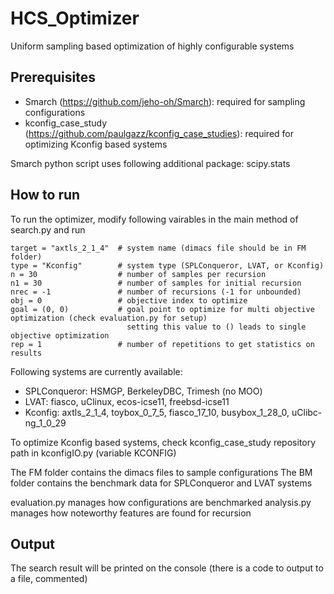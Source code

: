 # HCS_Optimizer
Uniform sampling based optimization of highly configurable systems

## Prerequisites
* Smarch (https://github.com/jeho-oh/Smarch): required for sampling configurations
* kconfig_case_study (https://github.com/paulgazz/kconfig_case_studies): required for optimizing Kconfig based systems

Smarch python script uses following additional package: scipy.stats

## How to run
To run the optimizer, modify following vairables in the main method of search.py and run

    target = "axtls_2_1_4"  # system name (dimacs file should be in FM folder)
    type = "Kconfig"        # system type (SPLConqueror, LVAT, or Kconfig)
    n = 30                  # number of samples per recursion
    n1 = 30                 # number of samples for initial recursion
    nrec = -1               # number of recursions (-1 for unbounded)
    obj = 0                 # objective index to optimize
    goal = (0, 0)           # goal point to optimize for multi objective optimization (check evaluation.py for setup)
                              setting this value to () leads to single objective optimization
    rep = 1                 # number of repetitions to get statistics on results

Following systems are currently available:
* SPLConqueror: HSMGP, BerkeleyDBC, Trimesh (no MOO)
* LVAT: fiasco, uClinux, ecos-icse11, freebsd-icse11
* Kconfig: axtls_2_1_4, toybox_0_7_5, fiasco_17_10, busybox_1_28_0, uClibc-ng_1_0_29

To optimize Kconfig based systems, check kconfig_case_study repository path in kconfigIO.py (variable KCONFIG)

The FM folder contains the dimacs files to sample configurations
The BM folder contains the benchmark data for SPLConqueror and LVAT systems

evaluation.py manages how configurations are benchmarked
analysis.py manages how noteworthy features are found for recursion

## Output
The search result will be printed on the console (there is a code to output to a file, commented)
